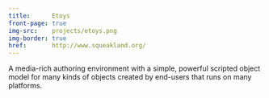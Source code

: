 ```yaml
---
title:      Etoys
front-page: true
img-src:    projects/etoys.png
img-border: true
href:       http://www.squeakland.org/
---
```

A media-rich authoring environment with a simple, powerful scripted object model for many kinds of objects created by end-users that runs on many platforms.

<!--
It includes 2D and 3D graphics, images, text, particles, presentations, web pages, videos, sound and MIDI, and more.
-->
